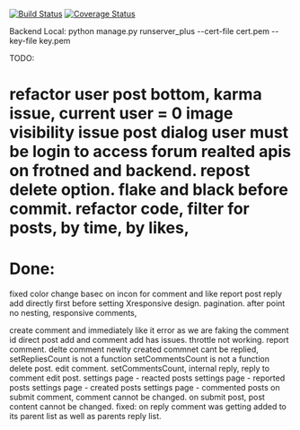 [![Build Status](https://app.travis-ci.com/gcivil-nyu-org/team2-wed-spring25.svg?branch=main)](https://app.travis-ci.com/gcivil-nyu-org/team2-wed-spring25)
[![Coverage Status](https://coveralls.io/repos/github/gcivil-nyu-org/team2-wed-spring25/badge.svg?branch=main)](https://coveralls.io/github/gcivil-nyu-org/team2-wed-spring25?branch=main)

Backend Local: python manage.py runserver_plus --cert-file cert.pem --key-file key.pem

TODO:

refactor user post bottom,
karma issue, current user = 0
image visibility issue post dialog
user must be login to access forum realted apis on frotned and backend.
repost delete option.
flake and black before commit.
refactor code,
filter for posts, by time, by likes,
=====
Done:
=====
fixed color change basec on incon for comment and like
report post
reply add directly first before setting
Xresponsive design.
pagination.
after point no nesting,
responsive comments,

create comment and immediately like it error as we are faking the comment id
direct post add and comment add has issues.
throttle not working.
report comment.
delte comment
newlty created commnet cant be replied,
setRepliesCount is not a function
setCommentsCount is not a function
delete post.
edit comment.
setCommentsCount, internal reply, reply to comment
edit post.
settings page - reacted posts
settings page - reported posts
settings page - created posts
settings page - commented posts
on submit comment, comment cannot be changed.
on submit post, post content cannot be changed.
fixed: on reply comment was getting added to its parent list as well as parents reply list.
